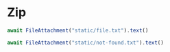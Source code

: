 # Zip

```js
await FileAttachment("static/file.txt").text()
```

```js
await FileAttachment("static/not-found.txt").text()
```
